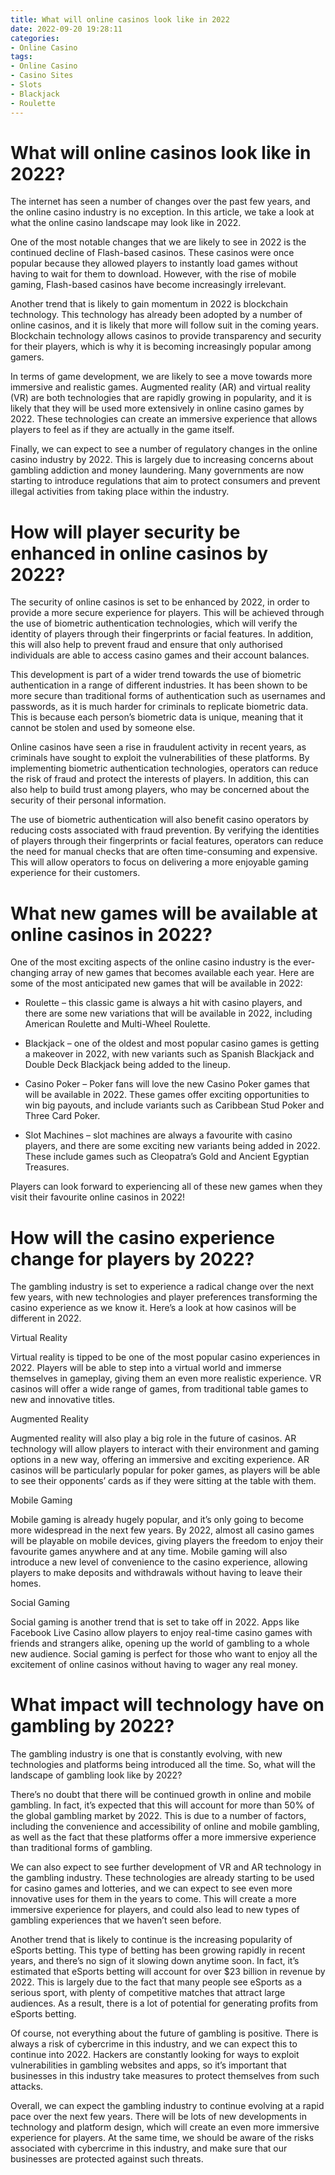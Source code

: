 ```yaml
---
title: What will online casinos look like in 2022
date: 2022-09-20 19:28:11
categories:
- Online Casino
tags:
- Online Casino
- Casino Sites
- Slots
- Blackjack
- Roulette
---
```



#  What will online casinos look like in 2022?

The internet has seen a number of changes over the past few years, and the online casino industry is no exception. In this article, we take a look at what the online casino landscape may look like in 2022.

One of the most notable changes that we are likely to see in 2022 is the continued decline of Flash-based casinos. These casinos were once popular because they allowed players to instantly load games without having to wait for them to download. However, with the rise of mobile gaming, Flash-based casinos have become increasingly irrelevant.

Another trend that is likely to gain momentum in 2022 is blockchain technology. This technology has already been adopted by a number of online casinos, and it is likely that more will follow suit in the coming years. Blockchain technology allows casinos to provide transparency and security for their players, which is why it is becoming increasingly popular among gamers.

In terms of game development, we are likely to see a move towards more immersive and realistic games. Augmented reality (AR) and virtual reality (VR) are both technologies that are rapidly growing in popularity, and it is likely that they will be used more extensively in online casino games by 2022. These technologies can create an immersive experience that allows players to feel as if they are actually in the game itself.

Finally, we can expect to see a number of regulatory changes in the online casino industry by 2022. This is largely due to increasing concerns about gambling addiction and money laundering. Many governments are now starting to introduce regulations that aim to protect consumers and prevent illegal activities from taking place within the industry.

#  How will player security be enhanced in online casinos by 2022?

The security of online casinos is set to be enhanced by 2022, in order to provide a more secure experience for players. This will be achieved through the use of biometric authentication technologies, which will verify the identity of players through their fingerprints or facial features. In addition, this will also help to prevent fraud and ensure that only authorised individuals are able to access casino games and their account balances.

This development is part of a wider trend towards the use of biometric authentication in a range of different industries. It has been shown to be more secure than traditional forms of authentication such as usernames and passwords, as it is much harder for criminals to replicate biometric data. This is because each person’s biometric data is unique, meaning that it cannot be stolen and used by someone else.

Online casinos have seen a rise in fraudulent activity in recent years, as criminals have sought to exploit the vulnerabilities of these platforms. By implementing biometric authentication technologies, operators can reduce the risk of fraud and protect the interests of players. In addition, this can also help to build trust among players, who may be concerned about the security of their personal information.

The use of biometric authentication will also benefit casino operators by reducing costs associated with fraud prevention. By verifying the identities of players through their fingerprints or facial features, operators can reduce the need for manual checks that are often time-consuming and expensive. This will allow operators to focus on delivering a more enjoyable gaming experience for their customers.

#  What new games will be available at online casinos in 2022?

One of the most exciting aspects of the online casino industry is the ever-changing array of new games that becomes available each year. Here are some of the most anticipated new games that will be available in 2022:

* Roulette – this classic game is always a hit with casino players, and there are some new variations that will be available in 2022, including American Roulette and Multi-Wheel Roulette.

* Blackjack – one of the oldest and most popular casino games is getting a makeover in 2022, with new variants such as Spanish Blackjack and Double Deck Blackjack being added to the lineup.

* Casino Poker – Poker fans will love the new Casino Poker games that will be available in 2022. These games offer exciting opportunities to win big payouts, and include variants such as Caribbean Stud Poker and Three Card Poker.

* Slot Machines – slot machines are always a favourite with casino players, and there are some exciting new variants being added in 2022. These include games such as Cleopatra’s Gold and Ancient Egyptian Treasures.

Players can look forward to experiencing all of these new games when they visit their favourite online casinos in 2022!

#  How will the casino experience change for players by 2022?

The gambling industry is set to experience a radical change over the next few years, with new technologies and player preferences transforming the casino experience as we know it. Here’s a look at how casinos will be different in 2022.

Virtual Reality

Virtual reality is tipped to be one of the most popular casino experiences in 2022. Players will be able to step into a virtual world and immerse themselves in gameplay, giving them an even more realistic experience. VR casinos will offer a wide range of games, from traditional table games to new and innovative titles.

Augmented Reality

Augmented reality will also play a big role in the future of casinos. AR technology will allow players to interact with their environment and gaming options in a new way, offering an immersive and exciting experience. AR casinos will be particularly popular for poker games, as players will be able to see their opponents’ cards as if they were sitting at the table with them.

Mobile Gaming

Mobile gaming is already hugely popular, and it’s only going to become more widespread in the next few years. By 2022, almost all casino games will be playable on mobile devices, giving players the freedom to enjoy their favourite games anywhere and at any time. Mobile gaming will also introduce a new level of convenience to the casino experience, allowing players to make deposits and withdrawals without having to leave their homes.

Social Gaming

Social gaming is another trend that is set to take off in 2022. Apps like Facebook Live Casino allow players to enjoy real-time casino games with friends and strangers alike, opening up the world of gambling to a whole new audience. Social gaming is perfect for those who want to enjoy all the excitement of online casinos without having to wager any real money.

#  What impact will technology have on gambling by 2022?

The gambling industry is one that is constantly evolving, with new technologies and platforms being introduced all the time. So, what will the landscape of gambling look like by 2022?

There’s no doubt that there will be continued growth in online and mobile gambling. In fact, it’s expected that this will account for more than 50% of the global gambling market by 2022. This is due to a number of factors, including the convenience and accessibility of online and mobile gambling, as well as the fact that these platforms offer a more immersive experience than traditional forms of gambling.

We can also expect to see further development of VR and AR technology in the gambling industry. These technologies are already starting to be used for casino games and lotteries, and we can expect to see even more innovative uses for them in the years to come. This will create a more immersive experience for players, and could also lead to new types of gambling experiences that we haven’t seen before.

Another trend that is likely to continue is the increasing popularity of eSports betting. This type of betting has been growing rapidly in recent years, and there’s no sign of it slowing down anytime soon. In fact, it’s estimated that eSports betting will account for over $23 billion in revenue by 2022. This is largely due to the fact that many people see eSports as a serious sport, with plenty of competitive matches that attract large audiences. As a result, there is a lot of potential for generating profits from eSports betting.

Of course, not everything about the future of gambling is positive. There is always a risk of cybercrime in this industry, and we can expect this to continue into 2022. Hackers are constantly looking for ways to exploit vulnerabilities in gambling websites and apps, so it’s important that businesses in this industry take measures to protect themselves from such attacks.

Overall, we can expect the gambling industry to continue evolving at a rapid pace over the next few years. There will be lots of new developments in technology and platform design, which will create an even more immersive experience for players. At the same time, we should be aware of the risks associated with cybercrime in this industry, and make sure that our businesses are protected against such threats.